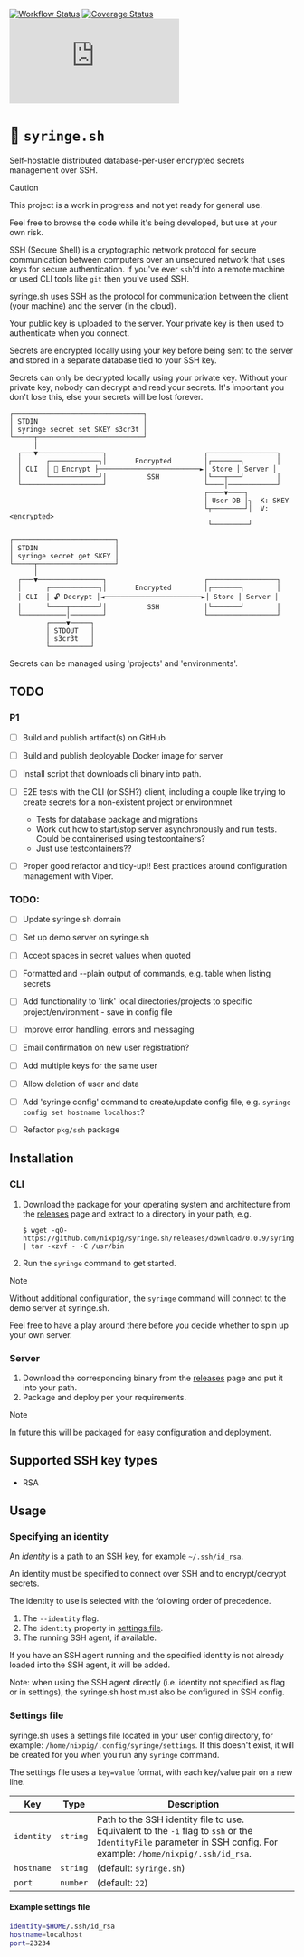 [![Workflow Status](https://github.com/nixpig/syringe.sh/actions/workflows/build.yml/badge.svg?branch=main)](https://github.com/nixpig/syringe.sh/actions/workflows/build.yml?query=branch%3Amain)
[![Coverage Status](https://coveralls.io/repos/github/nixpig/syringe.sh/badge.svg?branch=main)](https://coveralls.io/github/nixpig/syringe.sh?branch=main)
[![Go Report Card](https://goreportcard.com/badge/github.com/nixpig/syringe.sh)](https://goreportcard.com/report/github.com/nixpig/syringe.sh)

# 🔐 `syringe.sh`

Self-hostable distributed database-per-user encrypted secrets management over SSH.

> [!CAUTION]
>
> This project is a work in progress and not yet ready for general use.
>
> Feel free to browse the code while it's being developed, but use at your own risk.

SSH (Secure Shell) is a cryptographic network protocol for secure communication between computers over an unsecured network that uses keys for secure authentication. If you've ever `ssh`'d into a remote machine or used CLI tools like `git` then you've used SSH.

syringe.sh uses SSH as the protocol for communication between the client (your machine) and the server (in the cloud).

Your public key is uploaded to the server. Your private key is then used to authenticate when you connect.

Secrets are encrypted locally using your key before being sent to the server and stored in a separate database tied to your SSH key.

Secrets can only be decrypted locally using your private key. Without your private key, nobody can decrypt and read your secrets. It's important you don't lose this, else your secrets will be lost forever.

```
┌────────────────────────────────┐
│ STDIN                          │
│ syringe secret set SKEY s3cr3t │
└─────┬──────────────────────────┘
      │
  ┌───▼────────────────┐                        ┌─────────────────┐
  │      ┌────────────┐│       Encrypted        │┌───────┐        │
  │ CLI  │ 🔐 Encrypt ├─────────────────────────►│ Store │ Server │
  │      └────────────┘│          SSH           │└───┬───┘        │
  └────────────────────┘                        └────│────────────┘
                                                ┌────▼────┐
                                                │ User DB │┐  K: SKEY
                                                └┬────────┘│  V: <encrypted>
                                                 └─────────┘

┌─────────────────────────┐
│ STDIN                   │
│ syringe secret get SKEY │
└─────┬───────────────────┘
      │
  ┌───▼────────────────┐                        ┌─────────────────┐
  │      ┌────────────┐│       Encrypted        │┌───────┐        │
  │ CLI  │ 🔓️ Decrypt │◄────────────────────────►│ Store │ Server │
  │      └────┬───────┘│          SSH           │└───────┘        │
  └───────────│────────┘                        └─────────────────┘
         ┌────▼─────┐
         │ STDOUT   │
         │ s3cr3t   │
         └──────────┘

```

Secrets can be managed using 'projects' and 'environments'.

## TODO

### P1

- [ ] Build and publish artifact(s) on GitHub
- [ ] Build and publish deployable Docker image for server
- [ ] Install script that downloads cli binary into path.
- [ ] E2E tests with the CLI (or SSH?) client, including a couple like trying to create secrets for a non-existent project or environmnet

  - Tests for database package and migrations
  - Work out how to start/stop server asynchronously and run tests. Could be containerised using testcontainers?
  - Just use testcontainers??

- [ ] Proper good refactor and tidy-up!! Best practices around configuration management with Viper.

### TODO:

- [ ] Update syringe.sh domain
- [ ] Set up demo server on syringe.sh

- [ ] Accept spaces in secret values when quoted
- [ ] Formatted and --plain output of commands, e.g. table when listing secrets
- [ ] Add functionality to 'link' local directories/projects to specific project/environment - save in config file
- [ ] Improve error handling, errors and messaging
- [ ] Email confirmation on new user registration?
- [ ] Add multiple keys for the same user
- [ ] Allow deletion of user and data
- [ ] Add 'syringe config' command to create/update config file, e.g. `syringe config set hostname localhost`?
- [ ] Refactor `pkg/ssh` package

## Installation

### CLI

1. Download the package for your operating system and architecture from the [releases](https://github.com/nixpig/syringe.sh/releases) page and extract to a directory in your path, e.g.

   ```
   $ wget -qO- https://github.com/nixpig/syringe.sh/releases/download/0.0.9/syringe.sh_syringe_0.0.9_linux_amd64.tar.gz | tar -xzvf - -C /usr/bin
   ```

1. Run the `syringe` command to get started.

> [!NOTE]
>
> Without additional configuration, the `syringe` command will connect to the demo server at syringe.sh.
>
> Feel free to have a play around there before you decide whether to spin up your own server.

### Server

1. Download the corresponding binary from the [releases](https://github.com/nixpig/syringe.sh/releases) page and put it into your path.
1. Package and deploy per your requirements.

> [!NOTE]
>
> In future this will be packaged for easy configuration and deployment.

## Supported SSH key types

- RSA

## Usage

### Specifying an identity

An _identity_ is a path to an SSH key, for example `~/.ssh/id_rsa`.

An identity must be specified to connect over SSH and to encrypt/decrypt secrets.

The identity to use is selected with the following order of precedence.

1. The `--identity` flag.
1. The `identity` property in [settings file](#settings-file).
1. The running SSH agent, if available.

If you have an SSH agent running and the specified identity is not already loaded into the SSH agent, it will be added.

Note: when using the SSH agent directly (i.e. identity not specified as flag or in settings), the syringe.sh host must also be configured in SSH config.

### Settings file

syringe.sh uses a settings file located in your user config directory, for example: `/home/nixpig/.config/syringe/settings`. If this doesn't exist, it will be created for you when you run any `syringe` command.

The settings file uses a `key=value` format, with each key/value pair on a new line.

| Key        | Type     | Description                                                                                                                                                        |
| ---------- | -------- | ------------------------------------------------------------------------------------------------------------------------------------------------------------------ |
| `identity` | `string` | Path to the SSH identity file to use. Equivalent to the `-i` flag to `ssh` or the `IdentityFile` parameter in SSH config. For example: `/home/nixpig/.ssh/id_rsa`. |
| `hostname` | `string` | (default: `syringe.sh`)                                                                                                                                            |
| `port`     | `number` | (default: `22`)                                                                                                                                                    |

#### Example settings file

```bash
identity=$HOME/.ssh/id_rsa
hostname=localhost
port=23234
```

